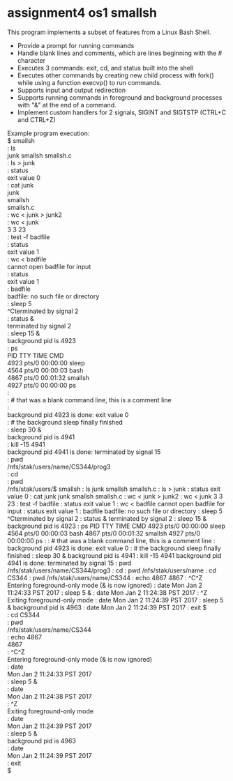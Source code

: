 # assignment4 os1 smallsh
This program implements a subset of features from a Linux Bash Shell.  
- Provide a prompt for running commands
- Handle blank lines and comments, which are lines beginning with the # character
- Executes 3 commands: exit, cd, and status built into the shell
- Executes other commands by creating new child process with fork() while using a function execvp() to run commands.
- Supports input and output redirection
- Supports running commands in foreground and background processes with "&" at the end of a command.
- Implement custom handlers for 2 signals, SIGINT and SIGTSTP (CTRL+C and CTRL+Z)

Example program execution:  
$ smallsh  
: ls  
junk   smallsh    smallsh.c  
: ls > junk  
: status  
exit value 0    
: cat junk  
junk  
smallsh  
smallsh.c  
: wc < junk > junk2  
: wc < junk  
       3       3      23  
: test -f badfile  
: status  
exit value 1  
: wc < badfile  
cannot open badfile for input  
: status  
exit value 1  
: badfile  
badfile: no such file or directory  
: sleep 5  
^Cterminated by signal 2  
: status &  
terminated by signal 2  
: sleep 15 &  
background pid is 4923  
: ps  
  PID TTY          TIME CMD  
 4923 pts/0    00:00:00 sleep  
 4564 pts/0    00:00:03 bash  
 4867 pts/0    00:01:32 smallsh  
 4927 pts/0    00:00:00 ps  
:  
: # that was a blank command line, this is a comment line  
:  
background pid 4923 is done: exit value 0  
: # the background sleep finally finished  
: sleep 30 &  
background pid is 4941  
: kill -15 4941  
background pid 4941 is done: terminated by signal 15  
: pwd  
/nfs/stak/users/name/CS344/prog3  
: cd  
: pwd  
/nfs/stak/users/$ smallsh
: ls
junk   smallsh    smallsh.c
: ls > junk
: status
exit value 0
: cat junk
junk
smallsh
smallsh.c
: wc < junk > junk2
: wc < junk
       3       3      23
: test -f badfile
: status
exit value 1
: wc < badfile
cannot open badfile for input
: status
exit value 1
: badfile
badfile: no such file or directory
: sleep 5
^Cterminated by signal 2
: status &
terminated by signal 2
: sleep 15 &
background pid is 4923
: ps
  PID TTY          TIME CMD
 4923 pts/0    00:00:00 sleep
 4564 pts/0    00:00:03 bash
 4867 pts/0    00:01:32 smallsh
 4927 pts/0    00:00:00 ps
:
: # that was a blank command line, this is a comment line
:
background pid 4923 is done: exit value 0
: # the background sleep finally finished
: sleep 30 &
background pid is 4941
: kill -15 4941
background pid 4941 is done: terminated by signal 15
: pwd
/nfs/stak/users/name/CS344/prog3
: cd
: pwd
/nfs/stak/users/name
: cd CS344
: pwd
/nfs/stak/users/name/CS344
: echo 4867
4867
: ^C^Z
Entering foreground-only mode (& is now ignored)
: date
 Mon Jan  2 11:24:33 PST 2017
: sleep 5 &
: date
 Mon Jan  2 11:24:38 PST 2017
: ^Z
Exiting foreground-only mode
: date
 Mon Jan  2 11:24:39 PST 2017
: sleep 5 &
background pid is 4963
: date
 Mon Jan 2 11:24:39 PST 2017
: exit
$  
: cd CS344  
: pwd  
/nfs/stak/users/name/CS344  
: echo 4867  
4867  
: ^C^Z  
Entering foreground-only mode (& is now ignored)  
: date  
 Mon Jan  2 11:24:33 PST 2017  
: sleep 5 &  
: date  
 Mon Jan  2 11:24:38 PST 2017  
: ^Z  
Exiting foreground-only mode  
: date  
 Mon Jan  2 11:24:39 PST 2017  
: sleep 5 &  
background pid is 4963  
: date  
 Mon Jan 2 11:24:39 PST 2017  
: exit  
$  
